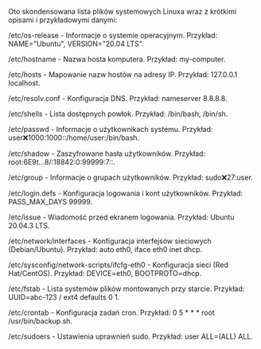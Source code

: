 Oto skondensowana lista plików systemowych Linuxa wraz z krótkimi opisami i przykładowymi danymi:

/etc/os-release - Informacje o systemie operacyjnym. Przykład: NAME="Ubuntu", VERSION="20.04 LTS".

/etc/hostname - Nazwa hosta komputera. Przykład: my-computer.

/etc/hosts - Mapowanie nazw hostów na adresy IP. Przykład: 127.0.0.1 localhost.

/etc/resolv.conf - Konfiguracja DNS. Przykład: nameserver 8.8.8.8.

/etc/shells - Lista dostępnych powłok. Przykład: /bin/bash, /bin/sh.

/etc/passwd - Informacje o użytkownikach systemu. Przykład: user:x:1000:1000::/home/user:/bin/bash.

/etc/shadow - Zaszyfrowane hasła użytkowników. Przykład: root:$6$E9t...8/:18842:0:99999:7::.

/etc/group - Informacje o grupach użytkowników. Przykład: sudo:x:27:user.

/etc/login.defs - Konfiguracja logowania i kont użytkowników. Przykład: PASS_MAX_DAYS 99999.

/etc/issue - Wiadomość przed ekranem logowania. Przykład: Ubuntu 20.04.3 LTS.

/etc/network/interfaces - Konfiguracja interfejsów sieciowych (Debian/Ubuntu). Przykład: auto eth0, iface eth0 inet dhcp.

/etc/sysconfig/network-scripts/ifcfg-eth0 - Konfiguracja sieci (Red Hat/CentOS). Przykład: DEVICE=eth0, BOOTPROTO=dhcp.

/etc/fstab - Lista systemów plików montowanych przy starcie. Przykład: UUID=abc-123 / ext4 defaults 0 1.

/etc/crontab - Konfiguracja zadań cron. Przykład: 0 5 * * * root /usr/bin/backup.sh.

/etc/sudoers - Ustawienia uprawnień sudo. Przykład: user ALL=(ALL) ALL.
